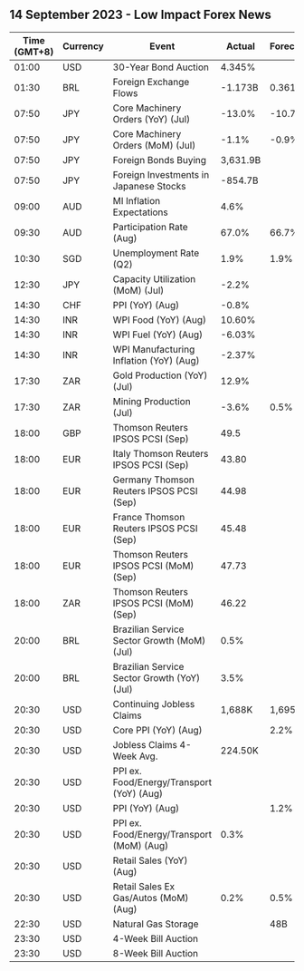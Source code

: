 ## 14 September 2023 - Low Impact Forex News

| Time (GMT+8) | Currency | Event | Actual | Forecast | Previous |
|------|----------|-------|--------|----------|----------|
| 01:00 | USD | 30-Year Bond Auction | 4.345% |  | 4.189% |
| 01:30 | BRL | Foreign Exchange Flows | -1.173B | 0.361B | -0.566B |
| 07:50 | JPY | Core Machinery Orders (YoY) (Jul) | -13.0% | -10.7% | -5.8% |
| 07:50 | JPY | Core Machinery Orders (MoM) (Jul) | -1.1% | -0.9% | 2.7% |
| 07:50 | JPY | Foreign Bonds Buying | 3,631.9B |  | 90.7B |
| 07:50 | JPY | Foreign Investments in Japanese Stocks | -854.7B |  | 532.1B |
| 09:00 | AUD | MI Inflation Expectations | 4.6% |  | 4.9% |
| 09:30 | AUD | Participation Rate (Aug) | 67.0% | 66.7% | 66.9% |
| 10:30 | SGD | Unemployment Rate (Q2) | 1.9% | 1.9% | 1.9% |
| 12:30 | JPY | Capacity Utilization (MoM) (Jul) | -2.2% |  | 3.8% |
| 14:30 | CHF | PPI (YoY) (Aug) | -0.8% |  | -0.6% |
| 14:30 | INR | WPI Food (YoY) (Aug) | 10.60% |  | 14.25% |
| 14:30 | INR | WPI Fuel (YoY) (Aug) | -6.03% |  | -12.79% |
| 14:30 | INR | WPI Manufacturing Inflation (YoY) (Aug) | -2.37% |  | -2.51% |
| 17:30 | ZAR | Gold Production (YoY) (Jul) | 12.9% |  | 28.5% |
| 17:30 | ZAR | Mining Production (Jul) | -3.6% | 0.5% | 1.3% |
| 18:00 | GBP | Thomson Reuters IPSOS PCSI (Sep) | 49.5 |  | 50.2 |
| 18:00 | EUR | Italy Thomson Reuters IPSOS PCSI (Sep) | 43.80 |  | 45.75 |
| 18:00 | EUR | Germany Thomson Reuters IPSOS PCSI (Sep) | 44.98 |  | 48.80 |
| 18:00 | EUR | France Thomson Reuters IPSOS PCSI (Sep) | 45.48 |  | 43.82 |
| 18:00 | EUR | Thomson Reuters IPSOS PCSI (MoM) (Sep) | 47.73 |  | 49.82 |
| 18:00 | ZAR | Thomson Reuters IPSOS PCSI (MoM) (Sep) | 46.22 |  | 40.56 |
| 20:00 | BRL | Brazilian Service Sector Growth (MoM) (Jul) | 0.5% |  | 0.2% |
| 20:00 | BRL | Brazilian Service Sector Growth (YoY) (Jul) | 3.5% |  | 4.0% |
| 20:30 | USD | Continuing Jobless Claims | 1,688K | 1,695K | 1,684K |
| 20:30 | USD | Core PPI (YoY) (Aug) |  | 2.2% | 2.4% |
| 20:30 | USD | Jobless Claims 4-Week Avg. | 224.50K |  | 229.50K |
| 20:30 | USD | PPI ex. Food/Energy/Transport (YoY) (Aug) |  |  | 2.7% |
| 20:30 | USD | PPI (YoY) (Aug) |  | 1.2% | 0.8% |
| 20:30 | USD | PPI ex. Food/Energy/Transport (MoM) (Aug) | 0.3% |  | 0.2% |
| 20:30 | USD | Retail Sales (YoY) (Aug) |  |  | 3.17% |
| 20:30 | USD | Retail Sales Ex Gas/Autos (MoM) (Aug) | 0.2% | 0.5% | 0.7% |
| 22:30 | USD | Natural Gas Storage |  | 48B | 33B |
| 23:30 | USD | 4-Week Bill Auction |  |  | 5.280% |
| 23:30 | USD | 8-Week Bill Auction |  |  | 5.290% |
